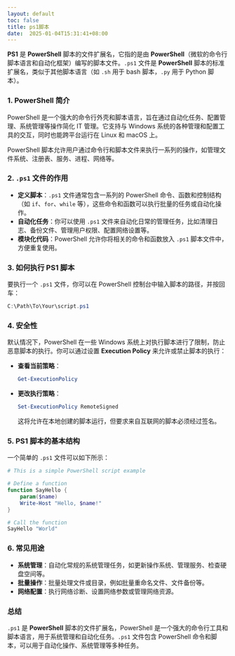 ```yaml
---
layout: default
toc: false
title: ps1脚本
date:  2025-01-04T15:31:41+08:00
---
```


**PS1** 是 **PowerShell** 脚本的文件扩展名，它指的是由 **PowerShell**（微软的命令行脚本语言和自动化框架）编写的脚本文件。`.ps1` 文件是 **PowerShell** 脚本的标准扩展名，类似于其他脚本语言（如 `.sh` 用于 bash 脚本，`.py` 用于 Python 脚本）。
<!--more-->
### 1. **PowerShell 简介**
PowerShell 是一个强大的命令行外壳和脚本语言，旨在通过自动化任务、配置管理、系统管理等操作简化 IT 管理。它支持与 Windows 系统的各种管理和配置工具的交互，同时也能跨平台运行在 Linux 和 macOS 上。

PowerShell 脚本允许用户通过命令行和脚本文件来执行一系列的操作，如管理文件系统、注册表、服务、进程、网络等。

### 2. **`.ps1` 文件的作用**
- **定义脚本**：`.ps1` 文件通常包含一系列的 PowerShell 命令、函数和控制结构（如 `if`、`for`、`while` 等），这些命令和函数可以执行批量的任务或自动化操作。
- **自动化任务**：你可以使用 `.ps1` 文件来自动化日常的管理任务，比如清理日志、备份文件、管理用户权限、配置网络设置等。
- **模块化代码**：PowerShell 允许你将相关的命令和函数放入 `.ps1` 脚本文件中，方便重复使用。

### 3. **如何执行 PS1 脚本**
要执行一个 `.ps1` 文件，你可以在 PowerShell 控制台中输入脚本的路径，并按回车：
```powershell
C:\Path\To\Your\script.ps1
```
### 4. **安全性**
默认情况下，PowerShell 在一些 Windows 系统上对执行脚本进行了限制，防止恶意脚本的执行。你可以通过设置 **Execution Policy** 来允许或禁止脚本的执行：
- **查看当前策略**：
  ```powershell
  Get-ExecutionPolicy
  ```
- **更改执行策略**：
  ```powershell
  Set-ExecutionPolicy RemoteSigned
  ```
  这将允许在本地创建的脚本运行，但要求来自互联网的脚本必须经过签名。

### 5. **PS1 脚本的基本结构**
一个简单的 `.ps1` 文件可以如下所示：
```powershell
# This is a simple PowerShell script example

# Define a function
function SayHello {
    param($name)
    Write-Host "Hello, $name!"
}

# Call the function
SayHello "World"
```

### 6. **常见用途**
- **系统管理**：自动化常规的系统管理任务，如更新操作系统、管理服务、检查硬盘空间等。
- **批量操作**：批量处理文件或目录，例如批量重命名文件、文件备份等。
- **网络配置**：执行网络诊断、设置网络参数或管理网络资源。

### 总结
`.ps1` 是 **PowerShell** 脚本的文件扩展名，PowerShell 是一个强大的命令行工具和脚本语言，用于系统管理和自动化任务。`.ps1` 文件包含 PowerShell 命令和脚本，可以用于自动化操作、系统管理等多种任务。